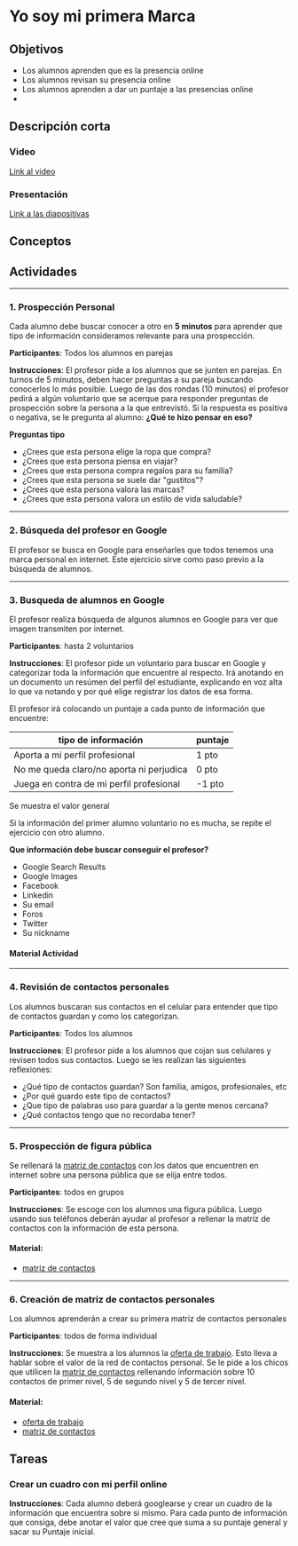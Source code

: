 # Yo soy mi primera Marca

## Objetivos

- Los alumnos aprenden que es la presencia online
- Los alumnos revisan su presencia online
- Los alumnos aprenden a dar un puntaje a las presencias online
-

## Descripción corta

### Video

[Link al video]()

### Presentación

[Link a las diapositivas]()

## Conceptos

## Actividades

---

### 1. Prospección Personal

Cada alumno debe buscar conocer a otro en **5 minutos** para aprender que tipo de información consideramos relevante para una prospección.

**Participantes**: Todos los alumnos en parejas

**Instrucciones**: El profesor pide a los alumnos que se junten en parejas. En turnos de 5 minutos, deben hacer preguntas a su pareja buscando conocerlos lo más posible.
Luego de las dos rondas (10 minutos) el profesor pedirá a algún voluntario que se acerque para responder preguntas de prospección sobre la persona a la que entrevistó.
Si la respuesta es positiva o negativa, se le pregunta al alumno: **¿Qué te hizo pensar en eso?**

**Preguntas tipo**

- ¿Crees que esta persona elige la ropa que compra?
- ¿Crees que esta persona piensa en viajar?
- ¿Crees que esta persona compra regalos para su familia?
- ¿Crees que esta persona se suele dar "gustitos"?
- ¿Crees que esta persona valora las marcas?
- ¿Crees que esta persona valora un estilo de vida saludable?

---

### 2. Búsqueda del profesor en Google

El profesor se busca en Google para enseñarles que todos tenemos una marca personal en internet. Este ejercicio sirve como paso previo a la búsqueda de alumnos.

---

### 3. Busqueda de alumnos en Google

El profesor realiza búsqueda de algunos alumnos en Google para
ver que imagen transmiten por internet.

**Participantes**: hasta 2 voluntarios

**Instrucciones**: El profesor pide un voluntario para buscar en Google y categorizar toda la información que encuentre al respecto. Irá anotando en un documento un resúmen del perfil del estudiante, explicando en voz alta lo que va notando y por qué elige registrar los datos de esa forma.

El profesor irá colocando un puntaje a cada punto de información que encuentre:

| tipo de información                      | puntaje |
| ---------------------------------------- | ------- |
| Aporta a mi perfil profesional           | 1 pto   |
| No me queda claro/no aporta ni perjudica | 0 pto   |
| Juega en contra de mi perfil profesional | -1 pto  |

Se muestra el valor general

Si la información del primer alumno voluntario no es mucha, se repite el ejercicio con otro alumno.

**Que información debe buscar conseguir el profesor?**

- Google Search Results
- Google Images
- Facebook
- Linkedin
- Su email
- Foros
- Twitter
- Su nickname

#### Material Actividad

---

### 4. Revisión de contactos personales

Los alumnos buscaran sus contactos en el celular para entender que tipo de contactos guardan y como los categorizan.

**Participantes**: Todos los alumnos

**Instrucciones**: El profesor pide a los alumnos que cojan sus celulares y revisen todos sus contactos. Luego se les realizan las siguientes reflexiones:

- ¿Qué tipo de contactos guardan? Son familia, amigos, profesionales, etc
- ¿Por qué guardo este tipo de contactos?
- ¿Que tipo de palabras uso para guardar a la gente menos cercana?
- ¿Qué contactos tengo que no recordaba tener?

---

### 5. Prospección de figura pública

Se rellenará la [matriz de contactos](https://drive.google.com/open?id=190eqaT24BZbsoaOe0_Ch4RtlX15QxeZAE3F7eNaSjK4) con los datos que encuentren en internet sobre una persona pública que se elija entre todos.

**Participantes**: todos en grupos

**Instrucciones**: Se escoge con los alumnos una figura pública. Luego usando sus teléfonos deberán ayudar al profesor a rellenar la matriz de contactos con la información de esta persona.

#### Material:

- [matriz de contactos](https://drive.google.com/open?id=190eqaT24BZbsoaOe0_Ch4RtlX15QxeZAE3F7eNaSjK4)

---

### 6. Creación de matriz de contactos personales

Los alumnos aprenderán a crear su primera matriz de contactos personales

**Participantes**: todos de forma individual

**Instrucciones**: Se muestra a los alumnos la [oferta de trabajo](material/perfil-vendedor.jpeg).
Esto lleva a hablar sobre el valor de la red de contactos personal.
Se le pide a los chicos que utilicen la [matriz de contactos](https://drive.google.com/open?id=190eqaT24BZbsoaOe0_Ch4RtlX15QxeZAE3F7eNaSjK4) rellenando información sobre 10 contactos de primer nivel, 5 de segundo nivel y 5 de tercer nivel.

#### Material:

- [oferta de trabajo](material/perfil-vendedor.jpeg)
- [matriz de contactos](https://drive.google.com/open?id=190eqaT24BZbsoaOe0_Ch4RtlX15QxeZAE3F7eNaSjK4)

## Tareas

### Crear un cuadro con mi perfil online

**Instrucciones**: Cada alumno deberá googlearse y crear un cuadro de la información que encuentra sobre si mismo. Para cada punto de información que consiga, debe anotar el valor que cree que suma a su puntaje general y sacar su Puntaje inicial.
